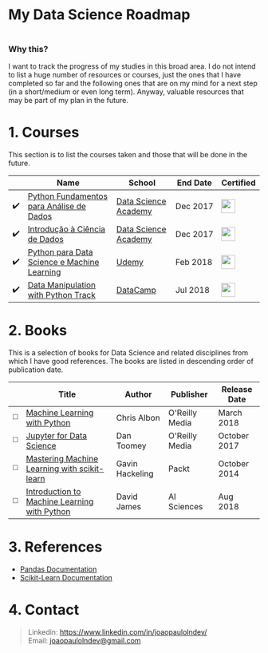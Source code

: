 # My Data Science Roadmap

<p align="center">
  <a href="https://github.com/joaopaulolndev/my-data-scientist-roadmap/">
    <img alt="" src="https://img.shields.io/badge/Machine%20Learning-Software%20Engineers-blue.svg">
  </a>
</p>

### Why this?
I want to track the progress of my studies in this broad area. I do not intend to list a huge number of resources or courses, just the ones that I have completed so far and the following ones that are on my mind for a next step (in a short/medium or even long term). Anyway, valuable resources that may be part of my plan in the future.

# 1. Courses

This section is to list the courses taken and those that will be done in the future.

|  | **Name** | **School** | **End Date** | **Certified** |
| ---------- | ----- | ------ | --------- | ------------ | 
| ✔️ | [Python Fundamentos para Análise de Dados](https://www.datascienceacademy.com.br/course?courseid=python-fundamentos) | [Data Science Academy](https://www.datascienceacademy.com.br) | Dec&nbsp;2017 | [<img width='28' height='28' src='https://media.licdn.com/dms/image/C4D0BAQFPN3qN2GxsZQ/company-logo_400_400/0?e=1550102400&v=beta&t=E-yESxqIuMpCCO3w-k7GRHL_ExN8H03YANOtiRof9tQ'>](https://goo.gl/ip7CsH) | 
| ✔️ | [Introdução à Ciência de Dados](https://www.datascienceacademy.com.br/course?courseid=introduo--cincia-de-dados) | [Data Science Academy](https://www.datascienceacademy.com.br) | Dec&nbsp;2017 | [<img width='28' height='28' src='https://media.licdn.com/dms/image/C4D0BAQFPN3qN2GxsZQ/company-logo_400_400/0?e=1550102400&v=beta&t=E-yESxqIuMpCCO3w-k7GRHL_ExN8H03YANOtiRof9tQ'>](https://goo.gl/vmB2fG) |  
| ✔️ | [Python para Data Science e Machine Learning](https://www.udemy.com/python-para-data-science-e-machine-learning) | [Udemy](https://www.udemy.com) | Feb&nbsp;2018 | [<img width='28' height='28' src='https://media.licdn.com/dms/image/C510BAQFKXnLDglG5qA/company-logo_400_400/0?e=1550102400&v=beta&t=d-x-pPgn-5T7X-KBNakilqJieZGcTC50fXN82M_LOYk'>](http://ude.my/UC-AW6HSRY4) |  
| ✔️ | [Data Manipulation with Python Track](https://www.datacamp.com) | [DataCamp](https://www.datacamp.com) | Jul&nbsp;2018 | [<img width='28' height='28' src='https://media.licdn.com/dms/image/C4D0BAQFCcKVOLdxqwQ/company-logo_400_400/0?e=1550102400&v=beta&t=K1xY9hWcguRRgXqCnCnqyd_CjXL-XnN2rXJCLFTa14M'>](https://www.datacamp.com/statement-of-accomplishment/track/44140f559ae64e6ee56c6c85b5a2af7b7d39e0e3) | 


# 2. Books

This is a selection of books for Data Science and related disciplines from which I have good references. The books are listed in descending order of publication date.

|  | **Title** | **Author** | **Publisher** | **Release Date** | 
| ---------- | ----- | ------ | --------- | ------------ |
| ◻️ | [Machine Learning with Python](http://shop.oreilly.com/product/0636920085423.do) | Chris Albon | O'Reilly Media | March 2018 | 
| ◻️ | [Jupyter for Data Science](https://www.oreilly.com/library/view/jupyter-for-data/9781785880070) | Dan Toomey | O'Reilly Media | October 2017 | 
| ◻️ | [Mastering Machine Learning with scikit-learn](https://www.packtpub.com/big-data-and-business-intelligence/mastering-machine-learning-scikit-learn) | Gavin Hackeling | Packt | October 2014 | 
| ◻️ | [Introduction to Machine Learning with Python](https://www.amazon.com.br/Introduction-Machine-Learning-Python-Beginners-ebook/dp/B07GTPZ72K?tag=goog0ef-20&smid=A18CNA8NWQSYHH&ascsubtag=go_1366271959_58245915327_265589414315_pla-476553242118_c_) | David James | AI Sciences | Aug 2018 | 


# 3. References
- [Pandas Documentation](https://pandas.pydata.org/pandas-docs/stable/)
- [Scikit-Learn Documentation](https://scikit-learn.org/stable/index.html)
 
# 4. Contact 
> Linkedin: https://www.linkedin.com/in/joaopaulolndev/ <br/> Email: joaopaulolndev@gmail.com
